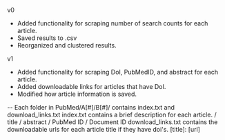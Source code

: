 v0

- Added functionality for scraping number of search counts for each article.
- Saved results to .csv
- Reorganized and clustered results.

v1

- Added functionality for scraping DoI, PubMedID, and abstract for each article.
- Added downloadable links for articles that have DoI.
- Modified how article information is saved. 

-- Each folder in PubMed/A[#]/B[#]/ contains index.txt and download_links.txt
	    index.txt contains a brief description for each article.
          <TIL> / title
          <ABS> / abstract
          <PMID> / PubMed ID
          <DOI> / Document ID
   download_links.txt contains the downloadable urls for each article title if they have doi's.
      [title]: [url]

